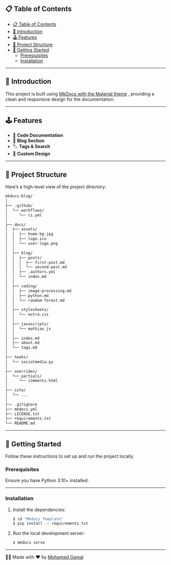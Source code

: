 ## 📋 Table of Contents

- [📋 Table of Contents](#-table-of-contents)
- [🌟 Introduction](#-introduction)
- [🕹️ Features](#️-features)
- [📂 Project Structure](#-project-structure)
- [🚀 Getting Started](#-getting-started)
  - [Prerequisites](#prerequisites)
  - [Installation](#installation)

---

## 🌟 Introduction

This project is built using [MkDocs with the Material theme](https://squidfunk.github.io/mkdocs-material/) , providing a clean and responsive design for the documentation.

---


## 🕹️ Features

- 📘 **Code Documentation**  
- 📝 **Blog Section**
- 🏷️ **Tags & Search**
- 🎨 **Custom Design**

---

## 📂 Project Structure

Here’s a high-level view of the project directory:

```bash
mkdocs-blog/
│
├── .github/
│  └── workflows/
│     └── ci.yml
│
├── docs/
│  ├── assets/
│  │  ├── home-bg.jpg
│  │  ├── logo.ico
│  │  └── user-logo.png
│  │
│  ├── blog/
│  │  ├── posts/
│  │  │  ├── first-post.md
│  │  │  └── second-post.md
│  │  ├── .authors.yml
│  │  └── index.md
│  │
│  ├── coding/
│  │  ├── image-processing.md
│  │  ├── python.md
│  │  └── random-forest.md
│  │
│  ├── stylesheets/
│  │  └── extra.css
│  │
│  ├── javascripts/
│  │  └── mathjax.js
│  │
│  ├── index.md
│  ├── about.md
│  └── tags.md
│
├── hooks/
│  └── socialmedia.py
│
├── overrides/
│  └── partials/
│     └── comments.html
│
├── site/
│  └── ...
│
├── .gitignore
├── mkdocs.yml
├── LICENSE.txt
├── requirements.txt
└── README.md
```

---

## 🚀 Getting Started

Follow these instructions to set up and run the project locally.

### Prerequisites

Ensure you have Python 3.10+ installed:

---

### Installation

1. Install the dependencies:

   ```bash
   $ cd "Mkdocs Template"
   $ pip install -r requirements.txt
   ```

2. Run the local development server:

   ```bash
   $ mkdocs serve
   ```

---

👨‍💻 Made with ❤️ by [Mohamed Gamal](https://github.com/Mohammed-Gamal)
